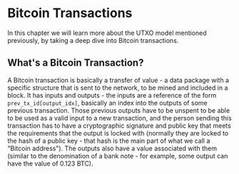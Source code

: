# Bitcoin Transactions

In this chapter we will learn more about the UTXO model mentioned previously, by taking a deep dive into Bitcoin transactions.

## What's a Bitcoin Transaction?

A Bitcoin transaction is basically a transfer of value - a data package with a specific structure that is sent to the network, to be mined and included in a block. It has inputs and outputs - the inputs are a reference of the form `prev_tx_id[output_idx]`, basically an index into the outputs of some previous transaction. Those previous outputs have to be unspent to be able to be used as a valid input to a new transaction, and the person sending this transaction has to have a cryptographic signature and public key that meets the requirements that the output is locked with (normally they are locked to the hash of a public key - that hash is the main part of what we call a "Bitcoin address"). The outputs also have a value associated with them (similar to the denomination of a bank note - for example, some output can have the value of 0.123 BTC).